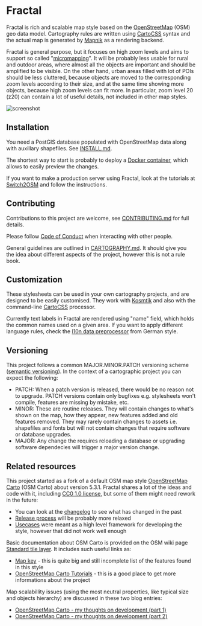# Fractal

Fractal is rich and scalable map style based on the 
[OpenStreetMap](https://www.openstreetmap.org) (OSM) geo data model. Cartography rules
are written using [CartoCSS](https://github.com/mapbox/carto) syntax and the actual
map is generated by [Mapnik](https://mapnik.org/) as a rendering backend.

Fractal is general purpose, but it focuses on high zoom levels and aims to support 
so called "[micromapping](https://wiki.openstreetmap.org/wiki/Micromapping)". It will be 
probably less usable for rural and outdoor areas, where almost all the objects are important
and should be amplified to be visible. On the other hand, urban areas filled with lot 
of POIs should be less cluttered, because objects are moved to the corresponding zoom 
levels according to their size, and at the same time showing more objects, because high
zoom levels can fit more. In particular, zoom level 20 (z20) can contain a lot of useful
details, not included in other map styles.

![screenshot](https://raw.github.com/openstreetmap-polska/fractal/master/preview.png)

## Installation

You need a PostGIS database populated with OpenStreetMap data along with auxillary 
shapefiles. See [INSTALL.md](INSTALL.md). 

The shortest way to start is probably to deploy a [Docker container](DOCKER.md), 
which allows to easily preview the changes.

If you want to make a production server using Fractal, look at the tutorials at
[Switch2OSM](https://switch2osm.org) and follow the instructions.

## Contributing

Contributions to this project are welcome, see [CONTRIBUTING.md](CONTRIBUTING.md)
for full details.

Please follow [Code of Conduct](CODE_OF_CONDUCT.md) when interacting with
other people.

General guidelines are outlined in [CARTOGRAPHY.md](CARTOGRAPHY.md). It should
give you the idea about different aspects of the project, however this is not 
a rule book.

## Customization

These stylesheets can be used in your own cartography projects, and are designed
to be easily customised. They work with [Kosmtik](https://github.com/kosmtik/kosmtik)
and also with the command-line [CartoCSS](https://github.com/mapbox/carto) processor.

Currently text labels in Fractal are rendered using "name" field, which holds the common
names used on a given area. If you want to apply different language rules, check the 
[l10n data preprocessor](https://github.com/giggls/mapnik-german-l10n) from German style.

## Versioning

This project follows a common MAJOR.MINOR.PATCH versioning scheme
([semantic versioning](https://semver.org)). In the context of a cartographic 
project you can expect the following:

* PATCH: When a patch version is released, there would be no reason not to
  upgrade. PATCH versions contain only bugfixes e.g. stylesheets won't compile,
  features are missing by mistake, etc.
* MINOR: These are routine releases. They will contain changes to what's shown 
  on the map, how they appear, new features added and old features removed. 
  They may rarely contain changes to assets i.e. shapefiles and fonts but will 
  not contain changes that require software or database upgrades.
* MAJOR: Any change the requires reloading a database or upgrading software
  dependecies will trigger a major version change.

## Related resources

This project started as a fork of a default OSM map style
[OpenStreetMap Carto](https://github.com/gravitystorm/openstreetmap-carto) 
(OSM Carto) about version 5.3.1. Fractal shares a lot of the ideas and code with it, 
including [CC0 1.0 license](LICENSE), but some of them might need rework 
in the future:

* You can look at the [changelog](CHANGELOG.md) to see what has changed in the past
* [Release process](RELEASES.md) will be probably more relaxed
* [Usecases](USECASES.md) were meant as a high level framework for developing 
  the style, however that did not work well enough

Basic documentation about OSM Carto is provided on the OSM wiki page
[Standard tile layer](https://wiki.openstreetmap.org/wiki/Standard_tile_layer). 
It includes such useful links as:

* [Map key](https://wiki.openstreetmap.org/wiki/Standard_tile_layer/Key) - this is 
  quite big and still incomplete list of the features found in this style 
* [OpenStreetMap Carto Tutorials](https://ircama.github.io/osm-carto-tutorials/) -
  this is a good place to get more informations about the project
  
Map scalabillity issues (using the most neutral properties, like typical size 
and objects hierarchy) are discussed in these two blog entries:

* [OpenStreetMap Carto - my thoughts on development (part 1)](https://www.openstreetmap.org/user/kocio/diary/44769)
* [OpenStreetMap Carto - my thoughts on development (part 2)](https://www.openstreetmap.org/user/kocio/diary/44852)
